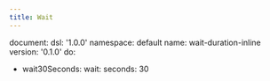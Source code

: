 ```yaml
---
title: Wait
---
```

document:
  dsl: '1.0.0'
  namespace: default
  name: wait-duration-inline
  version: '0.1.0'
do: 
  - wait30Seconds:
      wait:
        seconds: 30